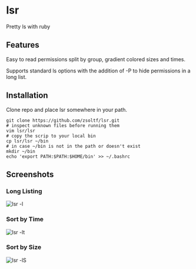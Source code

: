 # lsr
Pretty ls with ruby

## Features

Easy to read permissions split by group, gradient colored sizes and times. 

Supports standard ls options with the addition of -P to hide permissions in a long list.

## Installation

Clone repo and place lsr somewhere in your path.

    git clone https://github.com/zsoltf/lsr.git
    # inspect unknown files before running them
    vim lsr/lsr  
    # copy the scrip to your local bin
    cp lsr/lsr ~/bin
    # in case ~/bin is not in the path or doesn't exist
    mkdir ~/bin
    echo 'export PATH:$PATH:$HOME/bin' >> ~/.bashrc

## Screenshots
### Long Listing
![lsr -l](https://github.com/zsoltf/lsr/wiki/images/lsrl.png)

### Sort by Time
![lsr -lt](https://github.com/zsoltf/lsr/wiki/images/lsrlt.png)

### Sort by Size
![lsr -lS](https://github.com/zsoltf/lsr/wiki/images/lsrls.png)
